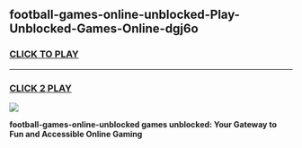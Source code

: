 
## football-games-online-unblocked-Play-Unblocked-Games-Online-dgj6o
<h3>
<a href="https://premium76.site?title=football-games-online-unblocked&ref=25A">CLICK TO PLAY</a></h3>
<hr>

<h3>
<a href="https://premium76.site?title=football-games-online-unblocked&ref=25A">CLICK 2 PLAY</a>
  
</h3>

<a href="https://premium76.site?title=football-games-online-unblocked&ref=25A"><img src="https://clearcache.store/games.png"></a>


**football-games-online-unblocked games unblocked: Your Gateway to Fun and Accessible Online Gaming**
